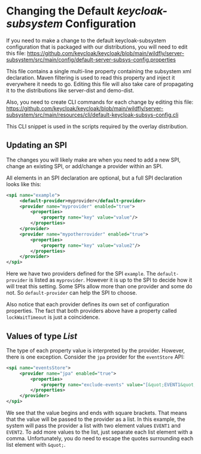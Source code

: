 # Changing the Default *keycloak-subsystem* Configuration

If you need to make a change to the default keycloak-subsystem 
configuration that is packaged with our distributions, you will need to edit this file:
https://github.com/keycloak/keycloak/blob/main/wildfly/server-subsystem/src/main/config/default-server-subsys-config.properties

This file contains a single multi-line property containing the subsystem 
xml declaration.  Maven filtering is used to read this property and 
inject it everywhere it needs to go.  Editing this file will also take 
care of propagating it to the distributions like server-dist and demo-dist.

Also, you need to create CLI commands for each change by editing this file:
https://github.com/keycloak/keycloak/blob/main/wildfly/server-subsystem/src/main/resources/cli/default-keycloak-subsys-config.cli

This CLI snippet is used in the scripts required by the overlay distribution.

## Updating an SPI
The changes you will likely make are when you need to add a new SPI, change an existing SPI, or add/change a provider within an SPI.

All elements in an SPI declaration are optional, but a full SPI declaration
  looks like this:
````xml
<spi name="example">
     <default-provider>myprovider</default-provider>
     <provider name="myprovider" enabled="true">
         <properties>
             <property name="key" value="value"/>
         </properties>
     </provider>
     <provider name="mypotherrovider" enabled="true">
         <properties>
             <property name="key" value="value2"/>
         </properties>
     </provider>
</spi>
````
Here we have two providers defined for the SPI `example`.  The 
`default-provider` is listed as `myprovider`.  However it is up to the SPI to decide how it will 
treat this setting.  Some SPIs allow more than one provider and some do not.  So
`default-provider` can help the SPI to choose.

Also notice that each provider defines its own set of configuration 
properties.  The fact that both providers above have a property called 
`lockWaitTimeout` is just a coincidence.

## Values of type *List*
The type of each property value is interpreted by the provider. However, 
there is one exception.  Consider the `jpa` provider for the `eventStore` API:
````xml
<spi name="eventsStore">
     <provider name="jpa" enabled="true">
         <properties>
             <property name="exclude-events" value="[&quot;EVENT1&quot;,&quot;EVENT2&quot;]"/>
         </properties>
     </provider>
</spi>
````
We see that the value begins and ends with square brackets.  That means that
the value will be passed to the provider as a list.  In this example, 
the system will pass the
provider a list with two element values `EVENT1` and `EVENT2`. To add 
more values to the list, just separate each list element with a comma. Unfortunately,
you do need to escape the quotes surrounding each list element with 
`&quot;`.
